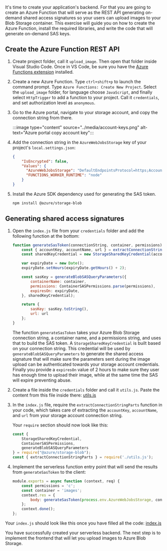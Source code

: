 It's time to create your application's backend. For that you are going to create an Azure Function that will serve as the REST API generating on-demand shared access signatures so your users can upload images to your Blob Storage container. This exercise will guide you on how to create the Azure Function, install the required libraries, and write the code that will generate on-demand SAS keys.

## Create the Azure Function REST API

1. Create project folder, call it `upload_image`. Then open that folder inside Visual Studio Code. Once in VS Code, be sure you have the [Azure Functions extension](https://marketplace.visualstudio.com/items?itemName=ms-azuretools.vscode-azurefunctions) installed.

2. Create a new Azure Function. Type `ctrl+shift+p` to launch the command prompt. Type `Azure Functions: Create New Project`. Select the `upload_image` folder, for language choose `JavaScript`, and finally select `HttpTrigger` to add a function to your project. Call it `credentials`, and set authorization level as `anonymous`.

3. Go to the Azure portal, navigate to your storage account, and copy the connection string from there.

    :::image type="content" source="../media/account-keys.png" alt-text="Azure portal copy account key":::

4. Add the connection string in the `AzureWebJobsStorage` key of your project's `local.settings.json`:

    ```json
    {
        "IsEncrypted": false,
        "Values": {
          "AzureWebJobsStorage": "DefaultEndpointsProtocol=https;AccountName=youraccountname;AccountKey=<SecretAccountKey>;EndpointSuffix=core.windows.net",
          "FUNCTIONS_WORKER_RUNTIME": "node"
        }
    }    
    ```

5. Install the Azure SDK dependency used for generating the SAS token.

    ```bash
    npm install @azure/storage-blob
    ```

## Generating shared access signatures

1. Open the `index.js` file from your `credentials` folder and add the following function at the bottom:

    ```javascript
    function generateSasToken(connectionString, container, permissions) {
        const { accountKey, accountName, url } = extractConnectionStringParts(connectionString);
        const sharedKeyCredential = new StorageSharedKeyCredential(accountName, accountKey.toString('base64'));
    
        var expiryDate = new Date();
        expiryDate.setHours(expiryDate.getHours() + 2);
    
        const sasKey = generateBlobSASQueryParameters({
            containerName: container,
            permissions: ContainerSASPermissions.parse(permissions),
            expiresOn: expiryDate,
        }, sharedKeyCredential);
    
        return {
            sasKey: sasKey.toString(),
            url: url
        };
    }
    ```

    The function `generateSasToken` takes your Azure Blob Storage connection string, a container name, and a permissions string, and uses that to build the SAS token. A `StorageSharedKeyCredential` is built based on your connection string. This credential will be used by `generateBlobSASQueryParameters` to generate the shared access signature that will make sure the parameters sent during the image upload can be authenticated towards your storage account credentials. Finally you provide a `expiresOn` value of 2 hours to make sure they user has enough time to upload their image, while at the same time the SAS will expire preventing abuse.

2. Create a file inside the `credentials` folder and call it `utils.js`. Paste the content from this file inside there: [utils.js](https://github.com/MicrosoftDocs/mslearn-blob-storage-image-upload-static-web-app/blob/main/credentials/utils.js)

3. In the `index.js` file, require the `extractConnectionStringParts` function in your code, which takes care of extracting the `accountKey`, `accountName`, and `url` from your storage account connection string.

    Your `require` section should now look like this:

    ```javascript
    const {
        StorageSharedKeyCredential,
        ContainerSASPermissions,
        generateBlobSASQueryParameters
    } = require("@azure/storage-blob");
    const { extractConnectionStringParts } = require('./utils.js');
    ```

4. Implement the serverless function entry point that will send the results from `generateSasToken` to the client:

    ```javascript
    module.exports = async function (context, req) {
        const permissions = 'c';
        const container = 'images';
        context.res = {
            body: generateSasToken(process.env.AzureWebJobsStorage, container, permissions)
        };
        context.done();
    };
    ```

Your `index.js` should look like this once you have filled all the code: [index.js](https://github.com/MicrosoftDocs/mslearn-blob-storage-image-upload-static-web-app/blob/main/credentials/index.js)

You have successfully created your serverless backend. The next step is to implement the frontend that will let you upload images to Azure Blob Storage.
